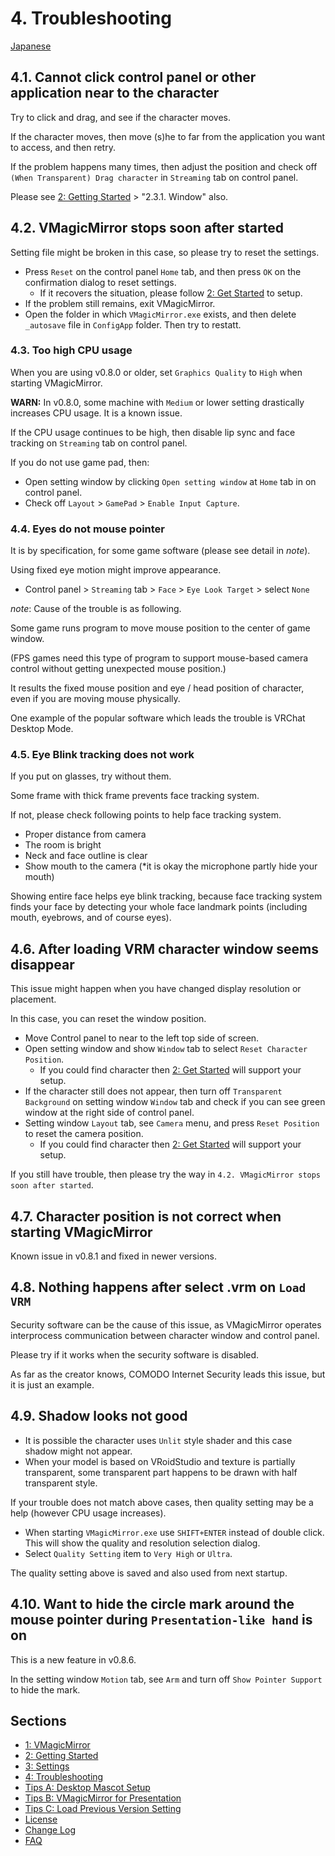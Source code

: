 
# 4. Troubleshooting

[Japanese](./troubleshooting.html)

## 4.1. Cannot click control panel or other application near to the character

Try to click and drag, and see if the character moves.

If the character moves, then move (s)he to far from the application you want to access, and then retry.

If the problem happens many times, then adjust the position and check off `(When Transparent) Drag character` in `Streaming` tab on control panel.

Please see [2: Getting Started](./en_get_started.html) > "2.3.1. Window" also.

## 4.2. VMagicMirror stops soon after started

Setting file might be broken in this case, so please try to reset the settings.

* Press `Reset` on the control panel `Home` tab, and then press `OK` on the confirmation dialog to reset settings.
    + If it recovers the situation, please follow [2: Get Started](./en_get_started.html) to setup.
* If the problem still remains, exit VMagicMirror.
* Open the folder in which `VMagicMirror.exe` exists, and then delete `_autosave` file in `ConfigApp` folder. Then try to restatt.

### 4.3. Too high CPU usage

When you are using v0.8.0 or older, set `Graphics Quality` to `High` when starting VMagicMirror.

**WARN:** In v0.8.0, some machine with `Medium` or lower setting drastically increases CPU usage. It is a known issue.

If the CPU usage continues to be high, then disable lip sync and face tracking on `Streaming` tab on control panel.

If you do not use game pad, then: 

* Open setting window by clicking `Open setting window` at `Home` tab in on control panel.
* Check off `Layout` > `GamePad` > `Enable Input Capture`.


### 4.4. Eyes do not mouse pointer 

It is by specification, for some game software (please see detail in *note*).

Using fixed eye motion might improve appearance. 

* Control panel > `Streaming` tab > `Face` > `Eye Look Target` > select `None`


*note*: Cause of the trouble is as following.

Some game runs program to move mouse position to the center of game window. 

(FPS games need this type of program to support mouse-based camera control without getting unexpected mouse position.)

It results the fixed mouse position and eye / head position of character, even if you are moving mouse physically.

One example of the popular software which leads the trouble is VRChat Desktop Mode.


### 4.5. Eye Blink tracking does not work

If you put on glasses, try without them.

Some frame with thick frame prevents face tracking system.

If not, please check following points to help face tracking system.

* Proper distance from camera
* The room is bright
* Neck and face outline is clear
* Show mouth to the camera (*it is okay the microphone partly hide your mouth)

Showing entire face helps eye blink tracking, because face tracking system finds your face by detecting your whole face landmark points (including mouth, eyebrows, and of course eyes).

## 4.6. After loading VRM character window seems disappear

This issue might happen when you have changed display resolution or placement.

In this case, you can reset the window position.

* Move Control panel to near to the left top side of screen.
* Open setting window and show `Window` tab to select `Reset Character Position`.
    + If you could find character then [2: Get Started](./en_get_started.html) will support your setup.
* If the character still does not appear, then turn off `Transparent Background` on setting window `Window` tab and check if you can see green window at the right side of control panel.
* Setting window `Layout` tab, see `Camera` menu, and press `Reset Position` to reset the camera position.
    + If you could find character then [2: Get Started](./en_get_started.html) will support your setup.

If you still have trouble, then please try the way in `4.2. VMagicMirror stops soon after started`.


## 4.7. Character position is not correct when starting VMagicMirror

Known issue in v0.8.1 and fixed in newer versions.

## 4.8. Nothing happens after select .vrm on `Load VRM`

Security software can be the cause of this issue, as VMagicMirror operates interprocess communication between character window and control panel.

Please try if it works when the security software is disabled.

As far as the creator knows, COMODO Internet Security leads this issue, but it is just an example.

## 4.9. Shadow looks not good

* It is possible the character uses `Unlit` style shader and this case shadow might not appear.
* When your model is based on VRoidStudio and texture is partially transparent, some transparent part happens to be drawn with half transparent style.

If your trouble does not match above cases, then quality setting may be a help (however CPU usage increases).

* When starting `VMagicMirror.exe` use `SHIFT+ENTER` instead of double click. This will show the quality and resolution selection dialog.
* Select `Quality Setting` item to `Very High` or `Ultra`. 

The quality setting above is saved and also used from next startup.

## 4.10. Want to hide the circle mark around the mouse pointer during `Presentation-like hand` is on

This is a new feature in v0.8.6.

In the setting window `Motion` tab, see `Arm` and turn off `Show Pointer Support` to hide the mark.


## Sections

* [1: VMagicMirror](./en_index.html)
* [2: Getting Started](./en_get_started.html)
* [3: Settings](./en_about_settings.html)
* [4: Troubleshooting](./en_troubleshooting.html)
* [Tips A: Desktop Mascot Setup](./en_tips_desktop_mascot.html)
* [Tips B: VMagicMirror for Presentation](./en_tips_presentation.html)
* [Tips C: Load Previous Version Setting](./en_tips_load_prev_setting.html)
* [License](./en_about_license.html)
* [Change Log](./en_changelog.html)
* [FAQ](./en_frequently_asked_questions.html)

